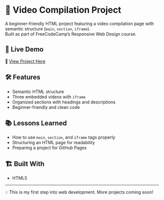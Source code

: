 # 🎥 Video Compilation Project
A beginner-friendly HTML project featuring a video compilation page with semantic structure (`main`, `section`, `iframe`).  
Built as part of FreeCodeCamp’s Responsive Web Design course.

## 🚀 Live Demo
🔗 [View Project Here](https://tripleastackdev.github.io/video-compilation/)

## 🛠 Features
- Semantic HTML structure
- Three embedded videos with `iframe`
- Organized sections with headings and descriptions
- Beginner-friendly and clean code

## 📚 Lessons Learned
- How to use `main`, `section`, and `iframe` tags properly
- Structuring an HTML page for readability
- Preparing a project for GitHub Pages

## 🏗 Built With
- HTML5

---

💡 This is my first step into web development. More projects coming soon!

